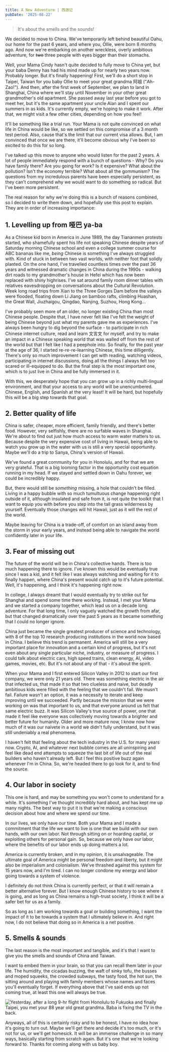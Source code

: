 ```yaml
---
title: A New Adventure | 西游记
pubDate: '2025-08-22'
---
```


> It's about the smells and the sounds!

We decided to move to China. We've temporarily left behind beautiful Oahu, our home for the past 6 years, and where you, Ollie, were born 8 months ago. And now we're embarking on another wreckless, overly ambitious adventure, for ~~two~~ three people with eyes bigger than their stomachs.

Well, your Mama Cindy hasn't quite decided to fully move to China yet, but your baba Denny has had his mind made up for nearly two years now. Probably longer. But it's finally happening! First, we'll do a short stop in Taipei, Taiwan for you baby Ollie to meet your great grandma 阿祖 ("Ah-Zao!"). And then, after the first week of September, we plan to land in Shanghai, China where we'll stay until November in your other great grandmother's old apartment. She passed away last year before you got to meet her, but it's the same apartment your uncle Alan and I spent our summers in as kids. It's currently empty, we're hoping to make it work. After that, we might visit a few other cities, depending on how you feel!

It'll be something like a trial run. Your Mama is not quite convinced on what life in China would be like, so we settled on this compromise of a 3 month test period. Also, cause that's the limit that our current visa allows. But, I am convinced that once we are there, it'll become obvious why I've been so excited to do this for so long.

I've talked up this move to anyone who would listen for the past 2 years. A lot of people immediately respond with a bunch of questions - Why? Do you have family there? Are you going for work? Is it expensive? What about the pollution? Isn't the economy terrible? What about all the gommunism? The questions from my incredulous parents have been especially persistent, as they can't comprehend why we would want to do something so radical. But I've been more persistent.

The real reason for why we're doing this is a bunch of reasons combined, so I decided to write them down, and hopefully use this post to explain. They are in order of increasing importance:


## 1. Levelling up from 哑巴 ya-ba

As a Chinese kid born in America in June 1989, the day Tiananmen protests started, who shamefully spent his life not speaking Chinese despite years of Saturday morning Chinese school and even a college summer course for ABC bananas like me, *being* Chinese is something I've always struggled with. Kind of stuck in between two vast worlds, with neither foot that solidly planted. On the one hand, I've travelled countless times over the past 36 years and witnessed dramatic changes in China during the 1990s - walking dirt roads to my grandmother's house in Hefei which has now been replaced with shiny highrises. I've sat around family room dinner tables with relatives eavesdropping on conversations about the Cultural Revolution. Week long road trips from Xian to the Three Gorges Dam before the valleys were flooded, floating down Li Jiang on bamboo rafts, climbing Huashan, the Great Wall, Jiuzhaigou, Qingdao, Nanjing, Suzhou, Hong Kong...

I've probably seen more of an older, no longer existing China than most Chinese people. Despite that, I have never felt like I've felt the weight of being Chinese beyond just what my parents gave me as experiences. I've always been hungry to dig beyond the surface - to participate in rich Chinese internet culture, read and learn 文言文 for myself, and try to make an impact in a Chinese speaking world that was walled off from the rest of the world but that I felt like I had a peephole into. So finally, for the past year at the age of 36, I started re-re-re-learning Chinese, this time dilligently. There's only so much improvement I can get with reading, watching videos, participating in internet discussions, doing all the things I always felt too scared or ill-equipped to do. But the final step is the most important one, which is to just live in China and be fully immersed in it.

With this, we desperately hope that you can grow up in a richly multi-lingual environment, and that your access to any world will be unencumbered. Chinese, English, and Spanish at the very least! It will be hard, but hopefully this will be a big step towards that goal.

## 2. Better quality of life

China is safer, cheaper, more efficient, family friendly, and there's better food. However, very selfishly, there are no surfable waves in Shanghai. We're about to find out just how much access to warm water matters to us. Because despite the very expensive cost of living in Hawaii, being able to watch you grow up in the water with us is still a very special opportunity. Maybe we'll do a trip to Sanya, China's version of Hawaii.

We've found a great community for you in Honolulu, and for that we are very grateful. That is a big looming factor in the opportunity cost equation running in my head. If we stayed and settled down in Oahu forever, we could be incredibly happy.

But, there would still be *something* missing, a hole that couldn't be filled. Living in a happy bubble with so much tumultuous change happening right outside of it, although insulated and safe from it, is not quite the toolkit that I want to equip you with before you step into the tall grass wilderness by yourself. Eventually those changes will hit Hawaii, just as it will the rest of the world.

Maybe leaving for China is a trade-off, of comfort on an island away from the storm in your early years, and instead being able to navigate the world confidently later in your life.


## 3. Fear of missing out

The future of the world will be in China's collective hands. There is too much happening there to ignore. I've known this would be eventually true since I was a kid, and it felt like I was always watching and waiting for it to finally happen, where China's present would catch up to it's future potential. Well, it's happening, and I think it's happening right now.

In college, I always dreamt that I would eventually try to strike out for Shanghai and spend some time there working. Instead, I met your Mama and we started a company together, which lead us on a decade long adventure. For that long time, I only vaguely watched the growth from afar, but that changed dramatically over the past 5 years as it became something that I could no longer ignore.

China just became the single greatest producer of science and technology, with 8 of the top 10 research producing institutions in the world now based in China. I believe this trend is permanent. America will still be a very important place for innovation and a certain kind of progress, but it's not even about any single particular niche, industry, or measure of progress. I could talk about electric cars, high speed trains, clean energy, AI, video games, movies, etc. But it's not about any of that - it's about the spirit.

When your Mama and I first entered Silicon Valley in 2012 to start our first company, we were only 21 years old. There was something electric in the air that infected us, that made it so that two clueless and naive, but deadly ambitious kids were filled with the feeling that we couldn't fail. We musn't fail. Failure wasn't an option, it was a necessity to iterate and keep improving until we succeeded. Partly because the mission that we were working on was that important to us, and that everyone around us felt that same electric buzz. It was Silicon Valley's true source of power, one that made it feel like everyone was collectively moving towards a brighter and better future for humanity. Older and more mature now, I know now how much of it was our naivete in a world we didn't fully understand, but it was still undeniably a real phenomena.

I haven't felt that feeling about the tech industry in the U.S. for many years now. Crypto, AI, and whatever next bubble comes are all uninspiring and feel like dead end attempts to squeeze the last bit of life out of the real builders who haven't already left. But I feel this positive buzz again whenever I'm in China. So, we're headed there to go look for it, and to find the source.


## 4. Our labor in society

This one is hard, and may be something you won't come to understand for a while. It's something I've thought incredibly hard about, and has kept me up many nights. The best way to put it is that we're making a conscious decision about how and where we spend our time.

In our lives, we only have our time. Both your Mama and I made a commitment that the life we want to live is one that we build with our own hands, with our own labor. Not through sitting on or hoarding capital, or exploiting others for personal gain. So, because we only have our labor, where the benefits of our labor ends up doing matters a lot.

America is currently broken, and in my opinion, it is unsalvageable. The ultimate goal of America might be personal freedom and liberty, but it might also be imperialism and colonialism. We've thrashed against this system for 15 years now, and I'm tired. I can no longer condone my energy and labor going towards a system of violence.

I definitely do not think China is currently perfect, or that it will remain a better alternative forever. But I know enough Chinese history to see where it is going, and as long as China remains a high-trust society, I think it will be a safer bet for us as a family.

So as long as I am working towards a goal or building something, I want the impact of it to be towards a system that I ultimately believe in. And right now, I do not believe that doing so in America is a net positive.

## 5. Smells & sounds

The last reason is the most important and tangible, and it's that I want to give you the smells and sounds of China and Taiwan.

I want to embed them in your brain, so that you can recall them later in your life. The humidity, the cicadas buzzing, the waft of sinky tofu, the busses and moped squeeks, the crowded subways, the tasty food, the hot sun, the sitting around and playing with family members whose names and faces you'll eventually forget. If everything above that I've said ends up not coming true, at least this one will always be true.


![Yesterday, after a long 9-hr flight from Honolulu to Fukuoka and finally Taipei, you met your 88 year old great grandma. Baba is fixing the TV in the back.](./_assets/grandma.jpg)


Anyways, all of this is certainly risky and to be honest, I have no idea how it's going to turn out. Maybe we'll get there and decide it's too much, or it's not for us, or we'll get homesick. It will be an immense challenge in so many ways, basically starting from scratch again. But it's one that we're looking forward to. Thanks for coming along with us baby boy.
